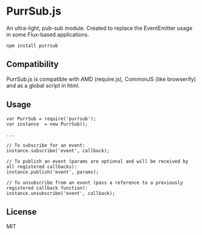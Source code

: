 # PurrSub.js

An ultra-light, pub-sub module. Created to replace the EventEmitter usage in some Flux-based applications.
```
npm install purrsub
```

## Compatibility

PurrSub.js is compatible with AMD (require.js), CommonJS (like browserify) and as a global script in html.

## Usage

```
var PurrSub = require('purrsub');
var instance  = new PurrSub();

...

// To subscribe for an event:
instance.subscribe('event', callback);

// To publish an event (params are optional and will be received by all registered callbacks):
instance.publish('event', params);

// To unsubscribe from an event (pass a reference to a previously registered callback function):
instance.unsubscribe('event', callback);
```

## License
MIT

